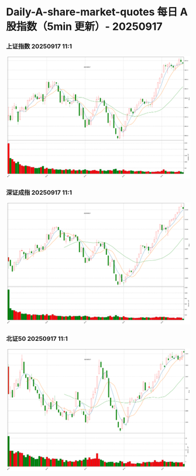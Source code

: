 
# Daily-A-share-market-quotes 每日 A 股指数（5min 更新）- 20250917

### 上证指数 20250917 11:1
![](./fig/2025/9/20250917-sh000001.png)

### 深证成指 20250917 11:1
![](./fig/2025/9/20250917-sz399001.png)

### 北证50 20250917 11:1
![](./fig/2025/9/20250917-bj899050.png)
